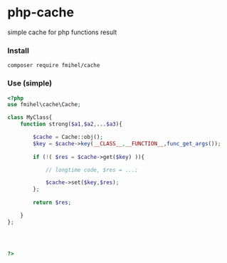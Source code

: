 # php-cache
simple cache for php functions result

### Install
```composer require fmihel/cache```
### Use (simple)
```php
<?php
use fmihel\cache\Cache;

class MyClass{
    function strong($a1,$a2,...$a3){

        $cache = Cache::obj();
        $key = $cache->key(__CLASS__,__FUNCTION__,func_get_args());
        
        if (!( $res = $cache->get($key) )){

            // longtime code, $res = ...;

            $cache->set($key,$res);
        };
        
        return $res;

    }
};




?>
```